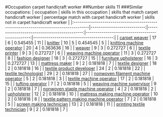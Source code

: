 #Occupation carpet handicraft worker
##Number skills 11
###Similar occupations:
| occupation                                                                            |   skills in this occupation |   skills that match carpet handicraft worker |   percentage match with carpet handicraft worker |   skills not in carpet handicraft worker |
|:--------------------------------------------------------------------------------------|----------------------------:|---------------------------------------------:|-------------------------------------------------:|-----------------------------------------:|
| [carpet weaver](carpet_weaver.md)                                                     |                          17 |                                            6 |                                         0.545455 |                                       11 |
| [knitter](knitter.md)                                                                 |                          10 |                                            5 |                                         0.454545 |                                        5 |
| [knitting machine operator](knitting_machine_operator.md)                             |                          20 |                                            4 |                                         0.363636 |                                       16 |
| [weaver](weaver.md)                                                                   |                           9 |                                            3 |                                         0.272727 |                                        6 |
| [textile printer](textile_printer.md)                                                 |                           9 |                                            3 |                                         0.272727 |                                        6 |
| [weaving machine operator](weaving_machine_operator.md)                               |                          11 |                                            3 |                                         0.272727 |                                        8 |
| [fashion designer](fashion_designer.md)                                               |                          18 |                                            3 |                                         0.272727 |                                       15 |
| [furniture upholsterer](furniture_upholsterer.md)                                     |                          16 |                                            3 |                                         0.272727 |                                       13 |
| [mattress maker](mattress_maker.md)                                                   |                           9 |                                            2 |                                         0.181818 |                                        7 |
| [textile designer](textile_designer.md)                                               |                          18 |                                            2 |                                         0.181818 |                                       16 |
| [textile product developer](textile_product_developer.md)                             |                          24 |                                            2 |                                         0.181818 |                                       22 |
| [textile technologist](textile_technologist.md)                                       |                          29 |                                            2 |                                         0.181818 |                                       27 |
| [nonwoven filament machine operator](nonwoven_filament_machine_operator.md)           |                           5 |                                            2 |                                         0.181818 |                                        3 |
| [textile machine operator](textile_machine_operator.md)                               |                          17 |                                            2 |                                         0.181818 |                                       15 |
| [tufting operator](tufting_operator.md)                                               |                           7 |                                            2 |                                         0.181818 |                                        5 |
| [weaving machine supervisor](weaving_machine_supervisor.md)                           |                           9 |                                            2 |                                         0.181818 |                                        7 |
| [nonwoven staple machine operator](nonwoven_staple_machine_operator.md)               |                           4 |                                            2 |                                         0.181818 |                                        2 |
| [upholsterer](upholsterer.md)                                                         |                          12 |                                            2 |                                         0.181818 |                                       10 |
| [mattress making machine operator](mattress_making_machine_operator.md)               |                          10 |                                            2 |                                         0.181818 |                                        8 |
| [textile pattern making machine operator](textile_pattern_making_machine_operator.md) |                           7 |                                            2 |                                         0.181818 |                                        5 |
| [screen making technician](screen_making_technician.md)                               |                          13 |                                            2 |                                         0.181818 |                                       11 |
| [printing textile technician](printing_textile_technician.md)                         |                           9 |                                            2 |                                         0.181818 |                                        7 |
